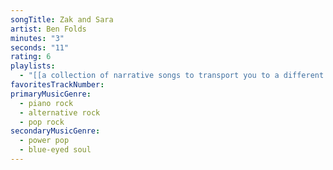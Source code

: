 ```yaml
---
songTitle: Zak and Sara
artist: Ben Folds
minutes: "3"
seconds: "11"
rating: 6
playlists:
  - "[[a collection of narrative songs to transport you to a different world]]"
favoritesTrackNumber:
primaryMusicGenre:
  - piano rock
  - alternative rock
  - pop rock
secondaryMusicGenre:
  - power pop
  - blue-eyed soul
---
```


